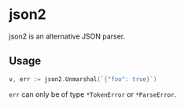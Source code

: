 # json2

json2 is an alternative JSON parser.

## Usage

```go
v, err := json2.Unmarshal(`{"foo": true}`)
```

`err` can only be of type `*TokenError` or `*ParseError`.
